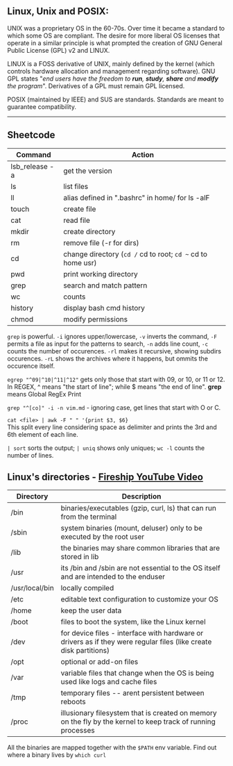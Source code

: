 ## Linux, Unix and POSIX:
UNIX was a proprietary OS in the 60-70s. Over time it became a standard to which some OS are compliant. The desire for more liberal OS licenses that operate in a similar principle is what prompted the creation of GNU General Public License (GPL) v2 and LINUX.

LINUX is a FOSS derivative of UNIX, mainly defined by the kernel (which controls hardware allocation and management regarding software). GNU GPL states "*end users have the freedom to **run**, **study**, **share** and **modify** the program*". Derivatives of a GPL must remain GPL licensed.

POSIX (maintained by IEEE) and SUS are standards. Standards are meant to guarantee compatibility.

---
## Sheetcode
| Command         | Action                                                     |
|-----------------|------------------------------------------------------------|
| lsb_release -a  | get the version                                            |
| ls              | list files                                                 |
| ll              | alias defined in ".bashrc" in home/<username> for ls -alF  |
| touch           | create file                                                |
| cat             | read file                                                  |
| mkdir           | create directory                                           |
| rm              | remove file (-r for dirs)                                  |
| cd              | change directory (`cd /` cd to root; `cd ~` cd to home usr)|
| pwd             | print working directory                                    |
| grep            | search and match pattern                                   |
| wc              | counts                                                     |
| history         | display bash cmd history                                   |
| chmod           | modify permissions                                         |

`grep` is powerful. `-i` ignores upper/lowercase, `-v` inverts the command, `-F` permits a file as input for the patterns to search, `-n` adds line count, `-c` counts the number of occurences. `-rl` makes it recursive, showing subdirs occurences. `-rL` shows the archives where it happens, but ommits the occurence itself. 

`egrep "^09|^10|^11|^12"` gets only those that start with 09, or 10, or 11 or 12. In REGEX, ^ means "the start of line"; while $ means "the end of line".
**grep** means Global RegEx Print

`grep "^[co]" -i -n vim.md` - ignoring case, get lines that start with O or C.

`cat <file> | awk -F " " '{print $3, $6}`  
This split every line considering space as delimiter and prints the 3rd and 6th element of each line.

`| sort` sorts the output; `| uniq` shows only uniques; `wc -l` counts the number of lines.


## Linux's directories - [Fireship YouTube Video](https://youtu.be/42iQKuQodW4)
| Directory | Description                                                          |
|-----------|----------------------------------------------------------------------|
|/bin       | binaries/executables (gzip, curl, ls) that can run from the terminal |
|/sbin      | system binaries (mount, deluser) only to be executed by the root user|
|/lib       | the binaries may share common libraries that are stored in lib|
|/usr       | its /bin and /sbin are not essential to the OS itself and are intended to the enduser|
|/usr/local/bin| locally compiled 
|/etc       | editable text configuration to customize your OS |
|/home      | keep the user data
|/boot      | files to boot the system, like the Linux kernel |
|/dev       | for device files - interface with hardware or drivers as if they were regular files (like create disk partitions)
|/opt       | optional or add-on files
|/var       | variable files that change when the OS is being used like logs and cache files |
|/tmp       | temporary files -- arent persistent between reboots |
|/proc      | illusionary filesystem that is created on memory on the fly by the kernel to keep track of running processes|

All the binaries are mapped together with the `$PATH` env variable. Find out where a binary lives by `which curl`